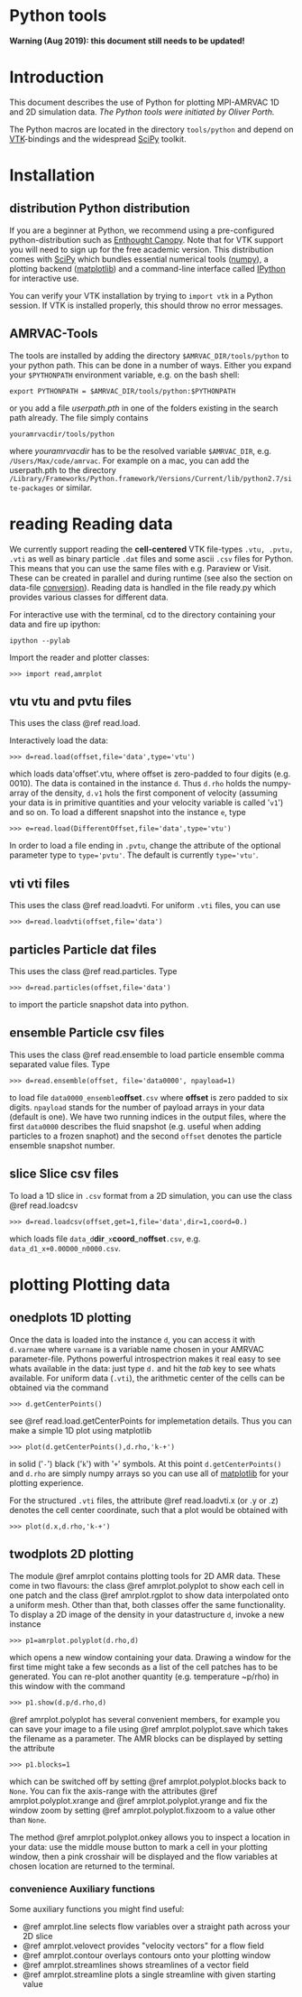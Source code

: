 # Python tools

**Warning (Aug 2019): this document still needs to be updated!**

# Introduction

This document describes the use of Python for plotting MPI-AMRVAC 1D and 2D simulation data.  *The Python tools were initiated by Oliver Porth.*

The Python macros are located in the directory `tools/python` and depend on [VTK](http://www.vtk.org)-bindings and the widespread [SciPy](http://www.scipy.org/) toolkit.

# Installation

## distribution Python distribution

If you are a beginner at Python, we recommend using a pre-configured
python-distribution such as
[Enthought Canopy](https://store.enthought.com/#canopy-academic). Note
that for VTK support you will need to sign up for the free academic
version. This distribution comes with [SciPy](http://www.scipy.org/)
which bundles essential numerical tools
([numpy](http://www.numpy.org/)), a plotting backend
([matplotlib](http://matplotlib.org/)) and a command-line interface
called [IPython](http://ipython.org/) for interactive use.

You can verify your VTK installation by trying to
`import vtk` in a Python session.  If VTK is installed properly, this
should throw no error messages.


## AMRVAC-Tools
The tools are installed by adding the directory `$AMRVAC_DIR/tools/python` to your python path. This can be done in a number of ways. Either you expand your `$PYTHONPATH` environment variable, e.g. on the bash shell:

~~~~~
export PYTHONPATH = $AMRVAC_DIR/tools/python:$PYTHONPATH
~~~~~

or you add a file *userpath.pth* in one of the folders existing in the search path already. The file simply contains

~~~~~
youramrvacdir/tools/python
~~~~~

where *youramrvacdir* has to be the resolved variable `$AMRVAC_DIR`,
e.g. `/Users/Max/code/amrvac`. For example on a mac, you can add the
userpath.pth to the directory
`/Library/Frameworks/Python.framework/Versions/Current/lib/python2.7/site-packages`
or similar.

# reading Reading data

We currently support reading the **cell-centered** VTK file-types `.vtu, .pvtu, .vti` as
well as binary particle `.dat` files and some ascii `.csv` files for
Python. This means that you can use the same files with e.g. Paraview
or Visit. These can be created in parallel and during runtime (see
also the section on data-file [conversion](../convert.html)). Reading
data is handled in the file ready.py which provides various classes
for different data.

For interactive use with the terminal, cd to the directory containing your data and fire up ipython:
~~~~~
ipython --pylab
~~~~~
Import the reader and plotter classes:
~~~~~
>>> import read,amrplot
~~~~~
## vtu vtu and pvtu files

This uses the class @ref read.load.

Interactively load the data:
~~~~~
>>> d=read.load(offset,file='data',type='vtu')
~~~~~
which loads data'offset'.vtu, where offset is zero-padded to four
digits (e.g. 0010). The data is contained in the instance `d`. Thus
`d.rho` holds the numpy-array of the density, `d.v1` hols the first component of velocity (assuming your data is in primitive quantities and your velocity variable is called '`v1`') and so on. To load a different snapshot into the instance `e`, type
~~~~~
>>> e=read.load(DifferentOffset,file='data',type='vtu')
~~~~~
In order to load a file ending in `.pvtu`, change the attribute of the optional parameter type to `type='pvtu'`. The default is currently `type='vtu'`.

## vti vti files

This uses the class @ref read.loadvti.
For uniform `.vti` files, you can use
~~~~~
>>> d=read.loadvti(offset,file='data')
~~~~~


## particles Particle dat files

This uses the class @ref read.particles. Type
~~~~~
>>> d=read.particles(offset,file='data')
~~~~~
to import the particle snapshot data into python.

## ensemble Particle csv files

This uses the class @ref read.ensemble to load particle ensemble comma
separated value files.  Type
~~~~~
>>> d=read.ensemble(offset, file='data0000', npayload=1)
~~~~~
to load file `data0000_ensemble`**offset**`.csv` where **offset** is zero
padded to six digits.  `npayload` stands for the number of payload arrays in
your data (default is one).  We have two running indices in
the output files, where the first `data0000` describes the fluid
snapshot (e.g. useful when adding particles to a frozen snaphot) and the second `offset` denotes
the particle ensemble snapshot number.

## slice Slice csv files

To load a 1D slice in `.csv` format from a 2D simulation, you can use
the class @ref read.loadcsv
~~~~~
>>> d=read.loadcsv(offset,get=1,file='data',dir=1,coord=0.)
~~~~~
which loads file
`data_d`**dir**`_x`**coord**_n**offset**`.csv`,
e.g. `data_d1_x+0.00D00_n0000.csv`.


# plotting Plotting data

## onedplots 1D plotting

Once the data is loaded into the instance `d`, you can access it with
`d.varname` where `varname` is a variable name chosen in your
AMRVAC parameter-file.  Pythons powerful introspectrion makes it real
easy to see whats available in the data: just type `d.` and hit the *tab* key to see whats available.
For uniform data (`.vti`), the arithmetic center of the cells can
be obtained via the command
~~~~~
>>> d.getCenterPoints()
~~~~~
see @ref read.load.getCenterPoints for implemetation details.  Thus
you can make a simple 1D plot using matplotlib
~~~~~
>>> plot(d.getCenterPoints(),d.rho,'k-+')
~~~~~
in solid ('`-`') black ('`k`') with '`+`' symbols.
At this point `d.getCenterPoints()` and `d.rho` are simply numpy arrays so you can use all of
[matplotlib](http://matplotlib.org/contents.html) for your plotting
experience.

For the structured `.vti` files, the attribute @ref
read.loadvti.x (or .y or .z) denotes the cell center coordinate, such
that a plot would be obtained with
~~~~~
>>> plot(d.x,d.rho,'k-+')
~~~~~

## twodplots 2D plotting

The module @ref amrplot contains plotting tools for 2D AMR data.
These come in two flavours: the class @ref amrplot.polyplot to show
each cell in one patch and the class @ref amrplot.rgplot to show data
interpolated onto a uniform mesh.  Other than that, both classes offer the same
functionality.  To display a 2D image of the density in your
datastructure `d`, invoke a new instance
~~~~~
>>> p1=amrplot.polyplot(d.rho,d)
~~~~~
which opens a new window containing your data.  Drawing a window for the first time might take a few seconds as a list of the cell patches has to be generated.  You can re-plot another quantity (e.g. temperature ~p/rho) in this window with the command
~~~~~
>>> p1.show(d.p/d.rho,d)
~~~~~
@ref amrplot.polyplot has several convenient members, for example you can save your image to a file using @ref amrplot.polyplot.save which takes the filename as a parameter.  The AMR blocks can be displayed by setting the attribute
~~~~~
>>> p1.blocks=1
~~~~~
which can be switched off by setting @ref amrplot.polyplot.blocks back to `None`.  You can fix the axis-range with the attributes @ref amrplot.polyplot.xrange and @ref amrplot.polyplot.yrange and fix the window zoom by setting @ref amrplot.polyplot.fixzoom to a value other than `None`.

The method @ref amrplot.polyplot.onkey allows you to inspect a location in your data: use the middle mouse button to mark a cell in your plotting window, then a pink crosshair will be displayed and the flow variables at chosen location are returned to the terminal.

### convenience Auxiliary functions

Some auxiliary functions you might find useful:
* @ref amrplot.line selects flow variables over a straight path across your 2D slice
* @ref amrplot.velovect provides "velocity vectors" for a flow field
* @ref amrplot.contour overlays contours onto your plotting window
* @ref amrplot.streamlines shows streamlines of a vector field
* @ref amrplot.streamline plots a single streamline with given starting value
